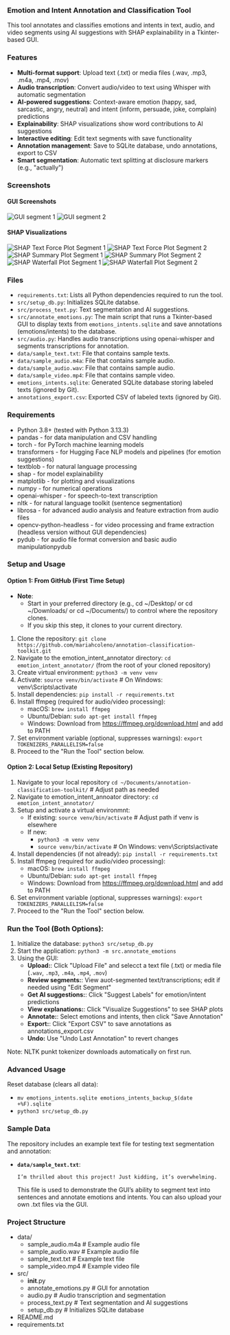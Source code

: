 ### Emotion and Intent Annotation and Classification Tool 
This tool annotates and classifies emotions and intents in text, audio, and video segments using AI suggestions with SHAP explainability in a Tkinter-based GUI.

### Features
- **Multi-format support**: Upload text (.txt) or media files (.wav, .mp3, .m4a, .mp4, .mov)
- **Audio transcription**: Convert audio/video to text using Whisper with automatic segmentation
- **AI-powered suggestions**: Context-aware emotion (happy, sad, sarcastic, angry, neutral) and intent (inform, persuade, joke, complain) predictions
- **Explainability**: SHAP visualizations show word contributions to AI suggestions
- **Interactive editing**: Edit text segments with save functionality
- **Annotation management**: Save to SQLite database, undo annotations, export to CSV
- **Smart segmentation**: Automatic text splitting at disclosure markers (e.g., "actually")

### Screenshots
#### GUI Screenshots
![GUI segment 1](screenshots/EmotionandIntentAnnotator_GUI_segment1.png)
![GUI segment 2](screenshots/EmotionandIntentAnnotator_GUI_segment2.png)

#### SHAP Visualizations
![SHAP Text Force Plot Segment 1](screenshots/shap_force_text_segment1.png)
![SHAP Text Force Plot Segment 2](screenshots/shap_force_text_segment2.png)
![SHAP Summary Plot Segment 1](screenshots/shap_summary_segment1.png)
![SHAP Summary Plot Segment 2](screenshots/shap_summary_segment2.png)
![SHAP Waterfall Plot Segment 1](screenshots/shap_waterfall_segment1.png)
![SHAP Waterfall Plot Segment 2](screenshots/shap_waterfall_segment2.png)

### Files
- `requirements.txt`: Lists all Python dependencies required to run the tool.
- `src/setup_db.py`: Initializes SQLite databse.
- `src/process_text.py`: Text segmentation and AI suggestions.
- `src/annotate_emotions.py`: The main script that runs a Tkinter-based GUI to display texts from `emotions_intents.sqlite` and save annotations (emotions/intents) to the database.
- `src/audio.py`: Handles audio transcriptions using openai-whisper and segments transcriptions for annotation. 
- `data/sample_text.txt`: File that contains sample texts.
- `data/sample_audio.m4a`: File that contains sample audio.
- `data/sample_audio.wav`: File that contains sample audio.
- `data/sample_video.mp4`: File that contains sample video.
- `emotions_intents.sqlite`: Generated SQLite database storing labeled texts (ignored by Git).
- `annotations_export.csv`: Exported CSV of labeled texts (ignored by Git).

### Requirements
- Python 3.8+ (tested with Python 3.13.3)
- pandas - for data manipulation and CSV handling
- torch - for PyTorch machine learning models
- transformers - for Hugging Face NLP models and pipelines (for emotion suggestions)
- textblob - for natural language processing
- shap - for model explainability
- matplotlib - for plotting and visualizations
- numpy - for numerical operations
- openai-whisper - for speech-to-text transcription
- nltk - for natural language toolkit (sentence segmentation)
- librosa - for advanced audio analysis and feature extraction from audio files
- opencv-python-headless - for video processing and frame extraction (headless version without GUI dependencies)
- pydub - for audio file format conversion and basic audio manipulationpydub

### Setup and Usage
#### Option 1: From GitHub (First Time Setup)
- **Note**:
  - Start in your preferred directory (e.g., cd ~/Desktop/ or cd ~/Downloads/ or cd ~/Documents/) to control where the repository clones. 
  - If you skip this step, it clones to your current directory.
1. Clone the repository: `git clone https://github.com/mariahcoleno/annotation-classification-toolkit.git`
2. Navigate to the emotion_intent_annotator directory: `cd emotion_intent_annotator/` (from the root of your cloned repository)
3. Create virtual environment: `python3 -m venv venv`
4. Activate: `source venv/bin/activate` # On Windows: venv\Scripts\activate
5. Install dependencies: `pip install -r requirements.txt`
6. Install ffmpeg (required for audio/video processing):
   - macOS: `brew install ffmpeg`
   - Ubuntu/Debian: `sudo apt-get install ffmpeg` 
   - Windows: Download from https://ffmpeg.org/download.html and add to PATH
7. Set environment variable (optional, suppresses warnings): `export TOKENIZERS_PARALLELISM=false`  
8. Proceed to the "Run the Tool" section below.

#### Option 2: Local Setup (Existing Repository)
1. Navigate to your local repository `cd ~/Documents/annotation-classification-toolkit/` # Adjust path as needed
2. Navigate to emotion_intent_annoator directory: `cd emotion_intent_annotator/`
3. Setup and activate a virtual environmnt:
   - If existing: `source venv/bin/activate` # Adjust path if venv is elsewhere
   - If new:
     - `python3 -m venv venv`
     - `source venv/bin/activate` # On Windows: venv\Scripts\activate
4. Install dependencies (if not already): `pip install -r requirements.txt` 
5. Install ffmpeg (required for audio/video processing):
   - macOS: `brew install ffmpeg`
   - Ubuntu/Debian: `sudo apt-get install ffmpeg`
   - Windows: Download from https://ffmpeg.org/download.html and add to PATH          
6. Set environment variable (optional, suppresses warnings): `export TOKENIZERS_PARALLELISM=false`
7. Proceed to the "Run the Tool" section below.

### Run the Tool (Both Options):
1. Initialize the database: `python3 src/setup_db.py`
2. Start the application: `python3 -m src.annotate_emotions` 
3. Using the GUI:
   - **Upload:**: Click "Upload File" and selecct a text file (.txt) or media file (`.wav`, `.mp3`, `.m4a`, `.mp4`, `.mov`)
   - **Review segments:**: View auot-segmented text/transcriptions; edit if needed using "Edit Segment"
   - **Get AI suggestions:**: Click "Suggest Labels" for emotion/intent predictions
   - **View explanations:**: Click "Visualize Suggestions" to see SHAP plots
   - **Annotate:**: Select emotions and intents, then click "Save Annotation"
   - **Export:**: Click "Export CSV" to save annotations as annotations_export.csv
   - **Undo:** Use "Undo Last Annotation" to revert changes

Note: NLTK punkt tokenizer downloads automatically on first run.
    
### Advanced Usage
Reset database (clears all data):
  - `mv emotions_intents.sqlite emotions_intents_backup_$(date +%F).sqlite`
  - `python3 src/setup_db.py`
    
### Sample Data
The repository includes an example text file for testing text segmentation and annotation:
- **`data/sample_text.txt`**: 
  ```text
  I’m thrilled about this project! Just kidding, it’s overwhelming.
  ```
  This file is used to demonstrate the GUI’s ability to segment text into sentences and annotate emotions and intents. You can also upload your own .txt files via the GUI.

### Project Structure
- data/
  - sample_audio.m4a # Example audio file
  - sample_audio.wav # Example audio file
  - sample_text.txt # Example text file
  - sample_video.mp4 # Example video file 
- src/
  - __init__.py
  - annotate_emotions.py # GUI for annotation
  - audio.py # Audio transcription and segmentation
  - process_text.py # Text segmentation and AI suggestions 
  - setup_db.py # Initializes SQLite database
- README.md
- requirements.txt


